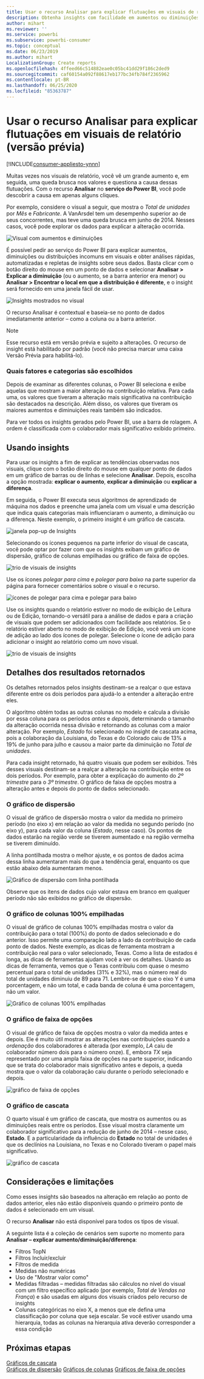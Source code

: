 ```yaml
---
title: Usar o recurso Analisar para explicar flutuações em visuais de relatório
description: Obtenha insights com facilidade em aumentos ou diminuições no Power BI Desktop
author: mihart
ms.reviewer: ''
ms.service: powerbi
ms.subservice: powerbi-consumer
ms.topic: conceptual
ms.date: 06/23/2019
ms.author: mihart
LocalizationGroup: Create reports
ms.openlocfilehash: 4ffeed66c514882eae0c05bc41dd29f186c2ded9
ms.sourcegitcommit: caf60154a092f88617eb177bc34fb784f2365962
ms.contentlocale: pt-BR
ms.lasthandoff: 06/25/2020
ms.locfileid: "85363787"
---
```

# <a name="use-the-analyze-feature-to-explain-fluctuations-in-report-visuals-preview"></a>Usar o recurso Analisar para explicar flutuações em visuais de relatório (versão prévia)

[!INCLUDE[consumer-appliesto-ynnn](../includes/consumer-appliesto-ynnn.md)]

Muitas vezes nos visuais de relatório, você vê um grande aumento e, em seguida, uma queda brusca nos valores e questiona a causa dessas flutuações. Com o recurso **Analisar** no **serviço do Power BI**, você pode descobrir a causa em apenas alguns cliques.

Por exemplo, considere o visual a seguir, que mostra o *Total de unidades* por *Mês* e *Fabricante*. A VanArsdel tem um desempenho superior ao de seus concorrentes, mas teve uma queda brusca em junho de 2014. Nesses casos, você pode explorar os dados para explicar a alteração ocorrida. 

![Visual com aumentos e diminuições](media/end-user-analyze-visuals/power-bi-line-chart.png)

É possível pedir ao serviço do Power BI para explicar aumentos, diminuições ou distribuições incomuns em visuais e obter análises rápidas, automatizadas e repletas de insights sobre seus dados. Basta clicar com o botão direito do mouse em um ponto de dados e selecionar **Analisar > Explicar a diminuição** (ou o aumento, se a barra anterior era menor) ou **Analisar > Encontrar o local em que a distribuição é diferente**, e o insight será fornecido em uma janela fácil de usar.

![Insights mostrados no visual](media/end-user-analyze-visuals/power-bi-decrease.png)

O recurso Analisar é contextual e baseia-se no ponto de dados imediatamente anterior – como a coluna ou a barra anterior.

> [!NOTE]
> Esse recurso está em versão prévia e sujeito a alterações. O recurso de insight está habilitado por padrão (você não precisa marcar uma caixa Versão Prévia para habilitá-lo).

### <a name="which-factors-and-categories-are-chosen"></a>Quais fatores e categorias são escolhidos

Depois de examinar as diferentes colunas, o Power BI seleciona e exibe aquelas que mostram a maior alteração na contribuição relativa. Para cada uma, os valores que tiveram a alteração mais significativa na contribuição são destacados na descrição. Além disso, os valores que tiveram os maiores aumentos e diminuições reais também são indicados.

Para ver todos os insights gerados pelo Power BI, use a barra de rolagem. A ordem é classificada com o colaborador mais significativo exibido primeiro. 

## <a name="using-insights"></a>Usando insights
Para usar os insights a fim de explicar as tendências observadas nos visuais, clique com o botão direito do mouse em qualquer ponto de dados em um gráfico de barras ou de linhas e selecione **Analisar**. Depois, escolha a opção mostrada: **explicar o aumento**, **explicar a diminuição** ou **explicar a diferença**.

Em seguida, o Power BI executa seus algoritmos de aprendizado de máquina nos dados e preenche uma janela com um visual e uma descrição que indica quais categorias mais influenciaram o aumento, a diminuição ou a diferença.  Neste exemplo, o primeiro insight é um gráfico de cascata.

![janela pop-up de Insights](media/end-user-analyze-visuals/power-bi-insight.png)

Selecionando os ícones pequenos na parte inferior do visual de cascata, você pode optar por fazer com que os insights exibam um gráfico de dispersão, gráfico de colunas empilhadas ou gráfico de faixa de opções.

![trio de visuais de insights](media/end-user-analyze-visuals/power-bi-options.png)

Use os ícones *polegar para cima* e *polegar para baixo* na parte superior da página para fornecer comentários sobre o visual e o recurso.  

![ícones de polegar para cima e polegar para baixo](media/end-user-analyze-visuals/power-bi-thumbs.png)


Use os insights quando o relatório estiver no modo de exibição de Leitura ou de Edição, tornando-o versátil para a análise de dados e para a criação de visuais que podem ser adicionados com facilidade aos relatórios. Se o relatório estiver aberto no modo de exibição de Edição, você verá um ícone de adição ao lado dos ícones de polegar. Selecione o ícone de adição para adicionar o insight ao relatório como um novo visual. 

![trio de visuais de insights](media/end-user-analyze-visuals/power-bi-add-visual.png)

## <a name="details-of-the-results-returned"></a>Detalhes dos resultados retornados

Os detalhes retornados pelos insights destinam-se a realçar o que estava diferente entre os dois períodos para ajudá-lo a entender a alteração entre eles.  

O algoritmo obtém todas as outras colunas no modelo e calcula a divisão por essa coluna para os períodos *antes* e *depois*, determinando o tamanho da alteração ocorrida nessa divisão e retornando as colunas com a maior alteração. Por exemplo, *Estado* foi selecionado no insight de cascata acima, pois a colaboração da Louisiana, do Texas e do Colorado caiu de 13% a 19% de junho para julho e causou a maior parte da diminuição no *Total de unidades*.  

Para cada insight retornado, há quatro visuais que podem ser exibidos. Três desses visuais destinam-se a realçar a alteração na contribuição entre os dois períodos. Por exemplo, para obter a explicação do aumento do *2º trimestre* para o *3º trimestre*. O gráfico de faixa de opções mostra a alteração antes e depois do ponto de dados selecionado.

### <a name="the-scatter-plot"></a>O gráfico de dispersão

O visual de gráfico de dispersão mostra o valor da medida no primeiro período (no eixo x) em relação ao valor da medida no segundo período (no eixo y), para cada valor da coluna (*Estado*, nesse caso). Os pontos de dados estarão na região verde se tiverem aumentado e na região vermelha se tiverem diminuído. 

A linha pontilhada mostra o melhor ajuste, e os pontos de dados acima dessa linha aumentaram mais do que a tendência geral, enquanto os que estão abaixo dela aumentaram menos.  

![Gráfico de dispersão com linha pontilhada](media/end-user-analyze-visuals/power-bi-scatter.png)

Observe que os itens de dados cujo valor estava em branco em qualquer período não são exibidos no gráfico de dispersão.

### <a name="the-100-stacked-column-chart"></a>O gráfico de colunas 100% empilhadas

O visual de gráfico de colunas 100% empilhadas mostra o valor da contribuição para o total (100%) do ponto de dados selecionado e do anterior. Isso permite uma comparação lado a lado da contribuição de cada ponto de dados. Neste exemplo, as dicas de ferramenta mostram a contribuição real para o valor selecionado, Texas. Como a lista de estados é longa, as dicas de ferramentas ajudam você a ver os detalhes. Usando as dicas de ferramenta, vemos que o Texas contribuiu com quase o mesmo percentual para o total de unidades (31% e 32%), mas o número real do total de unidades diminuiu de 89 para 71. Lembre-se de que o eixo Y é uma porcentagem, e não um total, e cada banda de coluna é uma porcentagem, não um valor. 

![Gráfico de colunas 100% empilhadas](media/end-user-analyze-visuals/power-bi-stacked.png)

### <a name="the-ribbon-chart"></a>O gráfico de faixa de opções

O visual de gráfico de faixa de opções mostra o valor da medida antes e depois. Ele é muito útil mostrar as alterações nas contribuições quando a *ordenação* dos colaboradores é alterada (por exemplo, *LA* caiu de colaborador número dois para o número onze).  E, embora *TX* seja representado por uma ampla faixa de opções na parte superior, indicando que se trata do colaborador mais significativo antes e depois, a queda mostra que o valor da colaboração caiu durante o período selecionado e depois.

![gráfico de faixa de opções](media/end-user-analyze-visuals/power-bi-ribbon-tooltip.png)

### <a name="the-waterfall-chart"></a>O gráfico de cascata

O quarto visual é um gráfico de cascata, que mostra os aumentos ou as diminuições reais entre os períodos. Esse visual mostra claramente um colaborador significativo para a redução de junho de 2014 – nesse caso, **Estado**. E a particularidade da influência do **Estado** no total de unidades é que os declínios na Louisiana, no Texas e no Colorado tiveram o papel mais significativo.      

![gráfico de cascata](media/end-user-analyze-visuals/power-bi-insight.png)


 



## <a name="considerations-and-limitations"></a>Considerações e limitações
Como esses insights são baseados na alteração em relação ao ponto de dados anterior, eles não estão disponíveis quando o primeiro ponto de dados é selecionado em um visual. 

O recurso **Analisar** não está disponível para todos os tipos de visual. 

A seguinte lista é a coleção de cenários sem suporte no momento para **Analisar – explicar aumento/diminuição/diferença**:

* Filtros TopN
* Filtros Incluir/excluir
* Filtros de medida
* Medidas não numéricas
* Uso de "Mostrar valor como"
* Medidas filtradas – medidas filtradas são cálculos no nível do visual com um filtro específico aplicado (por exemplo, *Total de Vendas na França*) e são usadas em alguns dos visuais criados pelo recurso de insights
* Colunas categóricas no eixo X, a menos que ele defina uma classificação por coluna que seja escalar. Se você estiver usando uma hierarquia, todas as colunas na hierarquia ativa deverão corresponder a essa condição


## <a name="next-steps"></a>Próximas etapas
[Gráficos de cascata](../visuals/power-bi-visualization-waterfall-charts.md)    
[Gráficos de dispersão](../visuals/power-bi-visualization-scatter.md)
[Gráficos de colunas](../visuals/power-bi-report-visualizations.md)
[Gráficos de faixa de opções](../visuals/desktop-ribbon-charts.md)

